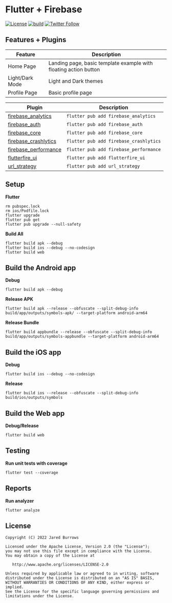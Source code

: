 # Flutter + Firebase

[![License](https://img.shields.io/badge/License-Apache%202.0-blue.svg)](http://www.apache.org/licenses/LICENSE-2.0)
[![build](https://github.com/jaredsburrows/flutter-app-firebase/actions/workflows/build.yml/badge.svg?branch=main)](https://github.com/jaredsburrows/flutter-app-firebase/actions/workflows/build.yml)
[![Twitter Follow](https://img.shields.io/twitter/follow/jaredsburrows.svg?style=social)](https://twitter.com/jaredsburrows)

## Features + Plugins

| Feature | Description |
| -- | ------------- |
| Home Page | Landing page, basic template example with floating action button |
| Light/Dark Mode | Light and Dark themes |
| Profile Page | Basic profile page |

| Plugin | Description |
| -- | ------------- |
| [firebase_analytics](https://pub.dev/packages/firebase_analytics) | `flutter pub add firebase_analytics` |
| [firebase_auth](https://pub.dev/packages/firebase_auth) | `flutter pub add firebase_auth` |
| [firebase_core](https://pub.dev/packages/firebase_core) | `flutter pub add firebase_core` |
| [firebase_crashlytics](https://pub.dev/packages/firebase_crashlytics) | `flutter pub add firebase_crashlytics` |
| [firebase_performance](https://pub.dev/packages/firebase_performance) | `flutter pub add firebase_performance` |
| [flutterfire_ui](https://pub.dev/packages/flutterfire_ui) | `flutter pub add flutterfire_ui` |
| [url_strategy](https://pub.dev/packages/url_strategy) | `flutter pub add url_strategy` |

## Setup

**Flutter**

```shell
rm pubspec.lock
rm ios/Podfile.lock
flutter upgrade
flutter pub get
flutter pub upgrade --null-safety
```

**Build All**

```shell
flutter build apk --debug
flutter build ios --debug --no-codesign
flutter build web
```

## Build the Android app

**Debug**

```shell
flutter build apk --debug
```

**Release APK**

```shell
flutter build apk --release --obfuscate --split-debug-info build/app/outputs/symbols-apk/ --target-platform android-arm64
```

**Release Bundle**

```shell
flutter build appbundle --release --obfuscate --split-debug-info build/app/outputs/symbols-appbundle --target-platform android-arm64
```

## Build the iOS app

**Debug**

```shell
flutter build ios --debug --no-codesign
```

**Release**

```shell
flutter build ios --release --obfuscate --split-debug-info build/ios/outputs/symbols
```

## Build the Web app

**Debug/Release**

```shell
flutter build web
```

## Testing

**Run unit tests with coverage**

```shell
flutter test --coverage
```

## Reports

**Run analyzer**

```shell
flutter analyze
```

## License

```
Copyright (C) 2022 Jared Burrows

Licensed under the Apache License, Version 2.0 (the "License");
you may not use this file except in compliance with the License.
You may obtain a copy of the License at

   http://www.apache.org/licenses/LICENSE-2.0

Unless required by applicable law or agreed to in writing, software
distributed under the License is distributed on an "AS IS" BASIS,
WITHOUT WARRANTIES OR CONDITIONS OF ANY KIND, either express or implied.
See the License for the specific language governing permissions and
limitations under the License.
```
